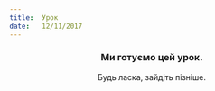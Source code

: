 ```yaml
---
title:  Урок
date:   12/11/2017
---
```


### <center>Ми готуємо цей урок.</center>
<center>Будь ласка, зайдіть пізніше.</center>